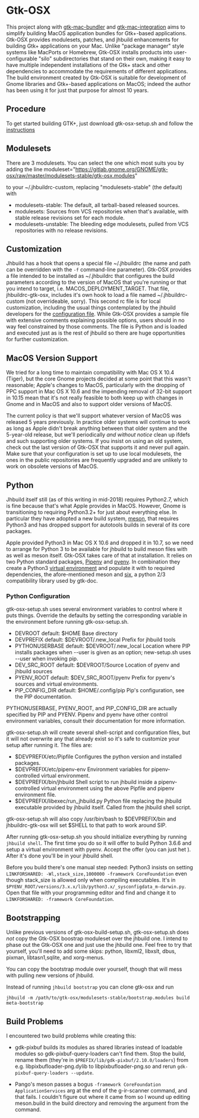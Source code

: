 # Gtk-OSX #

This project along with
[gtk-mac-bundler](https://gitlab.gnome.org/GNOME/gtk-mac-bundler) and
[gtk-mac-integration](https://gitlab.gnome.org/GNOME/gtk-mac-integration)
aims to simplify building MacOS application bundles for Gtk+-based
applications. Gtk-OSX provides modulesets, patches, and jhbuild
enhancements for building Gtk+ applications on your Mac. Unlike
"package manager" style systems like MacPorts or Homebrew, Gtk-OSX
installs products into user-configurable "silo" subdirectories that
stand on their own, making it easy to have multiple independent
installations of the Gtk+ stack and other dependencies to accommodate
the requirements of different applications. The build environment
created by Gtk-OSX is suitable for development of Gnome libraries and
Gtk+-based applications on MacOS; indeed the author has been using it
for just that purpose for almost 10 years.

## Procedure ##

To get started building GTK+, just download gtk-osx-setup.sh and
follow the [instructions](https://wiki.gnome.org/Projects/GTK%2B/OSX/Building)

## Modulesets ##

There are 3 modulesets. You can select the one which most suits you by
adding the line
      moduleset="https://gitlab.gnome.org/GNOME/gtk-osx/raw/master/modulesets-stable/gtk-osx.modules"

to your ~/.jhbuildrc-custom, replacing "modulesets-stable" (the default) with

 * modulesets-stable: The default, all tarball-based released sources.
 * modulesets: Sources from VCS repositories when that's available,
   with stable release revisions set for each module.
 * modulesets-unstable: The bleeding edge modulesets, pulled from VCS
   repositories with no release revisions.

## Customization ##

Jhbuild has a hook that opens a special file ~/.jhbuildrc (the
name and path can be overridden with the ```-f``` command-line
parameter). Gtk-OSX provides a file intended to be installed as
~/.jhbuildrc that configures the build parameters according to
the version of MacOS that you're running or that you intend to target,
i.e. MACOS_DEPLOYMENT_TARGET. That file, jhbuildrc-gtk-osx, includes
it's own hook to load a file named ~/.jhbuildrc-custom (not
overrideable, sorry). This second rc file is for local customization,
including the usual things contemplated by the jhbuild developers for
the [configuration
file](https://developer.gnome.org/jhbuild/unstable/config-reference.html.en).
While Gtk-OSX provides a sample file with extensive comments
explaining possible options, users should in no way feel constrained
by those comments. The file is Python and is loaded and executed just
as is the rest of jhbuild so there are huge opportunities for further
customization.

## MacOS Version Support ##

We tried for a long time to maintain compatibility with Mac OS X 10.4
(Tiger), but the core Gnome projects decided at some point that this
wasn't reasonable; Apple's changes to MacOS, particularly with the
dropping of PPC support in Mac OS X 10.6 and the impending removal of
32-bit support in 10.15 mean that it's not really feasible to both
keep up with changes in Gnome and in MacOS and also to support older
versions of MacOS.

The current policy is that we'll support whatever version of MacOS was
released 5 years previously. In practice older systems will continue
to work as long as Apple didn't break anything between that older
system and the 5-year-old release, but we'll periodically *and without
notice* clean up ifdefs and such supporting older systems. If you
insist on using an old system, check out the last version of Gtk-OSX
that supports it and never pull again. Make sure that your
configuration is set up to use local modulesets, the ones in the
public repositories are frequently upgraded and are unlikely to work
on obsolete versions of MacOS.

## Python ##

Jhbuild itself still (as of this writing in mid-2018) requires
Python2.7, which is fine because that's what Apple provides in
MacOS. However, Gnome is transitioning to requiring Python3.2+ for
just about everything else. In particular they have adopted a new
build system, [meson](https://mesonbuild.com/), that requires Python3
and has dropped support for autotools builds in several of its core
packages.

Apple provided Python3 in Mac OS X 10.6 and dropped it in 10.7, so we
need to arrange for Python 3 to be available for jhbuild to build
meson files with as well as meson itself. Gtk-OSX takes care of that
at installation. It relies on two Python standard packages,
[Pipenv](https://docs.pipenv.org/) and
[pyenv](https://github.com/pyenv/pyenv). In combination they create a
Python3 [virtual
environment](https://docs.python.org/3/tutorial/venv.html) and
populate it with to required dependencies, the afore-mentioned meson
and [six](https://pypi.org/project/six/), a python 2/3 compatibility
library used by gtk-doc.

### Python Configuration ###

gtk-osx-setup.sh uses several environment variables to control where it
puts things. Override the defaults by setting the corresponding
variable in the environment before running gtk-osx-setup.sh.

* DEVROOT         default: $HOME                Base directory
* DEVPREFIX       default: $DEVROOT/.new_local  Prefix for jhbuild tools
* PYTHONUSERBASE  default: $DEVROOT/.new_local  Location where PIP installs packages when --user is given as an option; new-setup.sh uses --user when invoking pip.
* DEV_SRC_ROOT    default: $DEVROOT/Source      Location of pyenv and jhbuild sources
* PYENV_ROOT      default: $DEV_SRC_ROOT/pyenv  Prefix for pyenv's sources and virtual environments.
* PIP_CONFIG_DIR  default: $HOME/.config/pip    Pip's configuration, see the PIP documentation.

PYTHONUSERBASE, PYENV_ROOT, and PIP_CONFIG_DIR are actually specified
by PIP and PYENV. Pipenv and pyenv have other control environment
variables, consult their documentation for more information.

gtk-osx-setup.sh will create several shell-script and configuration files,
but it will not overwrite any that already exist so it's safe to
customize your setup after running it. The files are:

* $DEVPREFIX/etc/Pipfile             Configures the python version and installed packages.
* $DEVPREFIX/etc/pipenv-env          Environment variables for pipenv-controlled virtual environment.
* $DEVPREFIX/bin/jhbuild             Shell script to run jhbuild inside a pipenv-controlled virtual environment using the above Pipfile and pipenv environment file.
* $DEVPREFIX/libexec/run_jhbuild.py  Python file replacing the jhbuild executable provided by jhbuild itself. Called from the jhbuild shell script.

gtk-osx-setup.sh will also copy /usr/bin/bash to $DEVPREFIX/bin and jhbuildrc-gtk-osx will set $SHELL to that path to work around SIP.

After running gtk-osx-setup.sh you should initialize everything by running `jhbuild shell`. The first time you do so it will offer to build
Python 3.6.6 and setup a virtual environment with pyenv. Accept the
offer (you can just het <enter>). After it's done you'll be in your
jhbuild shell.

Before you build there's one manual step needed: Python3 insists on
setting `LINKFORSHARED: -Wl,stack_size,1000000 -framework
CoreFoundation` even though stack_size is allowed only when compiling
executables. It's in
`$PYENV_ROOT/versions/3.x.x/lib/python3.x/_sysconfigdata_m-darwin.py`. Open
that file with your programming editor and find and change it to
`LINKFORSHARED: -framework CoreFoundation`.

## Bootstrapping ##

Unlike previous versions of gtk-osx-build-setup.sh, gtk-osx-setup.sh
does *not* copy the Gtk-OSX boostrap moduleset over the jhbuild one. I
intend to phase out the Gtk-OSX one and just use the jhbuild one. Feel
free to try that yourself, you'll need to add some skips: python,
libxml2, libxslt, dbus, pixman, libtasn1,sqlite, and xorg-menus.

You can copy the bootstrap module over yourself, though that will mess
with pulling new versions of jhbuild.

Instead of running `jhbuild bootstrap` you can clone gtk-osx and run
```
jhbuild -m /path/to/gtk-osx/modulesets-stable/bootstrap.modules build meta-bootstrap
```

## Build Problems ##

I encountered two build problems while creating this:

* gdk-pixbuf builds its modules as shared libraries instead of
  loadable modules so gdk-pixbuf-query-loaders can't find them. Stop
  the build, rename them (they're in
  `$PREFIX/lib/gdk-pixbuf/2.10.0/loaders`) from
  e.g. libpixbufloader-png.dylib to libpixbufloader-png.so and rerun
  `gdk-pixbuf-query-loaders --update`.

* Pango's meson passes a bogus `-framework CoreFoundation
  ApplicationServices` arg at the end of the g-ir-scanner command, and
  that fails. I couldn't figure out where it came from so I wound up
  editing meson.build in the build directory and removing the argument
  from the command.
